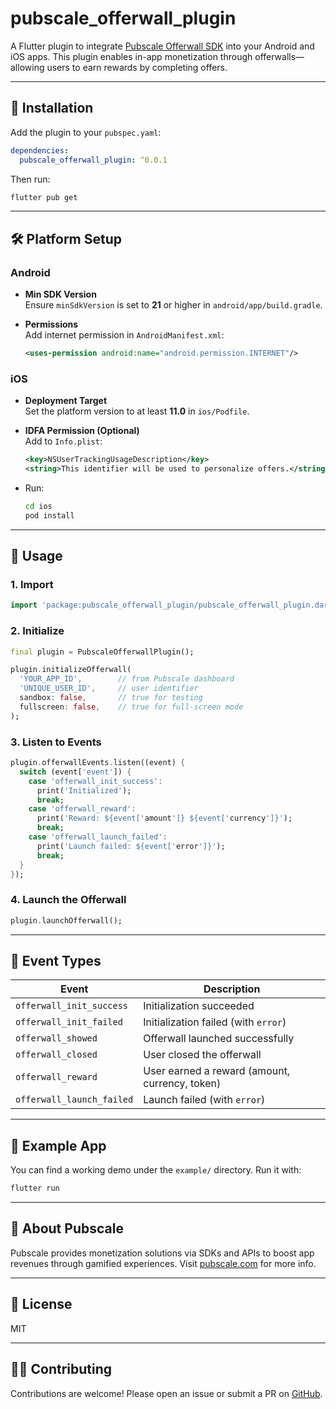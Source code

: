 # pubscale_offerwall_plugin

A Flutter plugin to integrate [Pubscale Offerwall SDK](https://pubscale.com) into your Android and iOS apps. This plugin enables in-app monetization through offerwalls—allowing users to earn rewards by completing offers.

---

## 🔧 Installation

Add the plugin to your `pubspec.yaml`:

```yaml
dependencies:
  pubscale_offerwall_plugin: ^0.0.1
```

Then run:

```bash
flutter pub get
```

---

## 🛠️ Platform Setup

### Android

- **Min SDK Version**  
  Ensure `minSdkVersion` is set to **21** or higher in `android/app/build.gradle`.

- **Permissions**  
  Add internet permission in `AndroidManifest.xml`:

  ```xml
  <uses-permission android:name="android.permission.INTERNET"/>
  ```

### iOS

- **Deployment Target**  
  Set the platform version to at least **11.0** in `ios/Podfile`.

- **IDFA Permission (Optional)**  
  Add to `Info.plist`:

  ```xml
  <key>NSUserTrackingUsageDescription</key>
  <string>This identifier will be used to personalize offers.</string>
  ```

- Run:

  ```bash
  cd ios
  pod install
  ```

---

## 🚀 Usage

### 1. Import

```dart
import 'package:pubscale_offerwall_plugin/pubscale_offerwall_plugin.dart';
```

### 2. Initialize

```dart
final plugin = PubscaleOfferwallPlugin();

plugin.initializeOfferwall(
  'YOUR_APP_ID',        // from Pubscale dashboard
  'UNIQUE_USER_ID',     // user identifier
  sandbox: false,       // true for testing
  fullscreen: false,    // true for full-screen mode
);
```

### 3. Listen to Events

```dart
plugin.offerwallEvents.listen((event) {
  switch (event['event']) {
    case 'offerwall_init_success':
      print('Initialized');
      break;
    case 'offerwall_reward':
      print('Reward: ${event['amount']} ${event['currency']}');
      break;
    case 'offerwall_launch_failed':
      print('Launch failed: ${event['error']}');
      break;
  }
});
```

### 4. Launch the Offerwall

```dart
plugin.launchOfferwall();
```

---

## 📡 Event Types

| Event | Description |
|-------|-------------|
| `offerwall_init_success` | Initialization succeeded |
| `offerwall_init_failed`  | Initialization failed (with `error`) |
| `offerwall_showed`       | Offerwall launched successfully |
| `offerwall_closed`       | User closed the offerwall |
| `offerwall_reward`       | User earned a reward (amount, currency, token) |
| `offerwall_launch_failed`| Launch failed (with `error`) |

---

## 📱 Example App

You can find a working demo under the `example/` directory. Run it with:

```bash
flutter run
```

---

## 📣 About Pubscale

Pubscale provides monetization solutions via SDKs and APIs to boost app revenues through gamified experiences. Visit [pubscale.com](https://pubscale.com) for more info.

---

## 📄 License

MIT

---

## 🧑‍💻 Contributing

Contributions are welcome! Please open an issue or submit a PR on [GitHub](https://github.com/YOUR_USERNAME/pubscale_offerwall_plugin).
